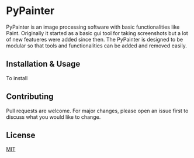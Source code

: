 # PyPainter
PyPainter is an image processing software with basic functionalities like Paint. Originally it started as a basic gui tool for taking screenshots but a lot of new featueres were added since then. The PyPainter is designed to be modular so that tools and functionalities can be added and removed easily.

## Installation & Usage
To install


## Contributing
Pull requests are welcome. For major changes, please open an issue first
to discuss what you would like to change.

## License

[MIT](https://choosealicense.com/licenses/mit/)